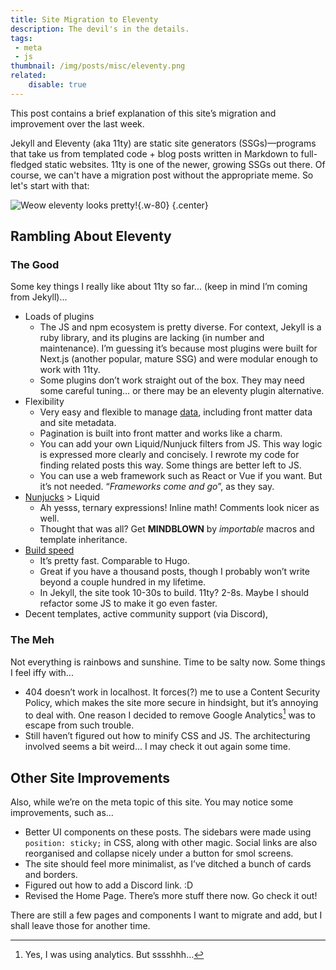 ```yaml
---
title: Site Migration to Eleventy
description: The devil's in the details.
tags:
 - meta
 - js
thumbnail: /img/posts/misc/eleventy.png
related:
    disable: true
---
```


This post contains a brief explanation of this site’s migration and improvement over the last week.

Jekyll and Eleventy (aka 11ty) are static site generators (SSGs)—programs that take us from templated code + blog posts written in Markdown to full-fledged static websites. 11ty is one of the newer, growing SSGs out there. Of course, we can't have a migration post without the appropriate meme. So let's start with that:

![Weow eleventy looks pretty!](/img/posts/misc/ogle-ogle-eleventy.jpg){.w-80}
{.center}

## Rambling About Eleventy

### The Good

Some key things I really like about 11ty so far... (keep in mind I’m coming from Jekyll)...

- Loads of plugins
    - The JS and npm ecosystem is pretty diverse. For context, Jekyll is a ruby library, and its plugins are lacking (in number and maintenance). I’m guessing it’s because most plugins were built for Next.js (another popular, mature SSG) and were modular enough to work with 11ty.
    - Some plugins don’t work straight out of the box. They may need some careful tuning… or there may be an eleventy plugin alternative.
- Flexibility
    - Very easy and flexible to manage [data](https://www.11ty.dev/docs/data-cascade/), including front matter data and site metadata.
    - Pagination is built into front matter and works like a charm.
    - You can add your own Liquid/Nunjuck filters from JS. This way logic is expressed more clearly and concisely. I rewrote my code for finding related posts this way. Some things are better left to JS.
    - You can use a web framework such as React or Vue if you want. But it’s not needed. “*Frameworks come and go*”, as they say.
- [Nunjucks](https://mozilla.github.io/nunjucks/) > Liquid
    - Ah yesss, ternary expressions! Inline math! Comments look nicer as well.
    - Thought that was all? Get **MINDBLOWN** by *importable* macros and template inheritance.
- [Build speed](https://www.zachleat.com/web/build-benchmark/)
    - It’s pretty fast. Comparable to Hugo.
    - Great if you have a thousand posts, though I probably won’t write beyond a couple hundred in my lifetime.
    - In Jekyll, the site took 10-30s to build. 11ty? 2-8s. Maybe I should refactor some JS to make it go even faster.
- Decent templates, active community support (via Discord),

### The Meh

Not everything is rainbows and sunshine. Time to be salty now. Some things I feel iffy with...

- 404 doesn’t work in localhost. It forces(?) me to use a Content Security Policy, which makes the site more secure in hindsight, but it’s annoying to deal with. One reason I decided to remove Google Analytics[^a] was to escape from such trouble.
- Still haven’t figured out how to minify CSS and JS. The architecturing involved seems a bit weird… I may check it out again some time.

## Other Site Improvements

Also, while we’re on the meta topic of this site. You may notice some improvements, such as…

- Better UI components on these posts. The sidebars were made using `position: sticky;` in CSS, along with other magic. Social links are also reorganised and collapse nicely under a button for smol screens.
- The site should feel more minimalist, as I’ve ditched a bunch of cards and borders.
- Figured out how to add a Discord link. :D
- Revised the Home Page. There’s more stuff there now. Go check it out!

There are still a few pages and components I want to migrate and add, but I shall leave those for another time.

[^a]: Yes, I was using analytics. But sssshhh…
